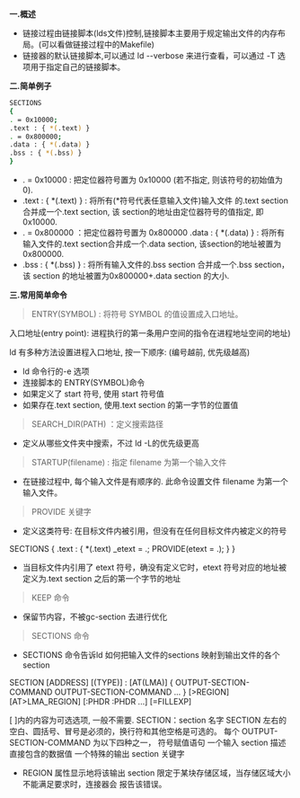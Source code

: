 **一.概述**

- 链接过程由链接脚本(lds文件)控制,链接脚本主要用于规定输出文件的内存布局。(可以看做链接过程中的Makefile)
- 链接器的默认链接脚本,可以通过 ld --verbose 来进行查看，可以通过  -T 选项用于指定自己的链接脚本。

**二.简单例子**

```bash
SECTIONS
{
. = 0x10000;
.text : { *(.text) }
. = 0x800000;
.data : { *(.data) }
.bss : { *(.bss) }
}
```
- . = 0x10000 : 把定位器符号置为 0x10000 (若不指定, 则该符号的初始值为 0).
- .text : { *(.text) } : 将所有(*符号代表任意输入文件)输入文件  的.text section 合并成一个.text section, 该 section的地址由定位器符号的值指定, 即 0x10000.
- . = 0x800000 ：把定位器符号置为 0x800000
.data : { *(.data) } : 将所有输入文件的.text section合并成一个.data section, 该section的地址被置为0x800000.
- .bss : { *(.bss) } : 将所有输入文件的.bss section 合并成一个.bss section，该 section 的地址被置为0x800000+.data section 的大小.

**三.常用简单命令**

>ENTRY(SYMBOL) : 将符号 SYMBOL 的值设置成入口地址。

 入口地址(entry point): 进程执行的第一条用户空间的指令在进程地址空间的地址)

ld 有多种方法设置进程入口地址, 按一下顺序: (编号越前, 优先级越高)

 - ld 命令行的-e 选项
 - 连接脚本的 ENTRY(SYMBOL)命令
 - 如果定义了 start 符号, 使用 start 符号值
-  如果存在.text section, 使用.text section 的第一字节的位置值

 > SEARCH_DIR(PATH) ：定义搜索路径

- 定义从哪些文件夹中搜索，不过 ld -L的优先级更高

>STARTUP(filename) : 指定 filename 为第一个输入文件

- 在链接过程中, 每个输入文件是有顺序的. 此命令设置文件 filename 为第一个输入文件。

>PROVIDE 关键字
- 定义这类符号: 在目标文件内被引用，但没有在任何目标文件内被定义的符号

SECTIONS
{
.text :
{
*(.text)
_etext = .;
PROVIDE(etext = .);
}
}

- 当目标文件内引用了 etext 符号，确没有定义它时，etext 符号对应的地址被定义为.text section 之后的第一个字节的地址

> KEEP 命令

- 保留节内容，不被gc-section 去进行优化

>SECTIONS 命令

- SECTIONS 命令告诉ld 如何把输入文件的sections 映射到输出文件的各个section

SECTION [ADDRESS] [(TYPE)] : [AT(LMA)]
{
OUTPUT-SECTION-COMMAND
OUTPUT-SECTION-COMMAND
...
} [>REGION] [AT>LMA_REGION] [:PHDR :PHDR ...] [=FILLEXP]

[ ]内的内容为可选选项, 一般不需要.
SECTION：section 名字
SECTION 左右的空白、圆括号、冒号是必须的，换行符和其他空格是可选的。
每个 OUTPUT-SECTION-COMMAND 为以下四种之一，
符号赋值语句
一个输入 section 描述
直接包含的数据值
一个特殊的输出 section 关键字

-  REGION 属性显示地将该输出 section 限定于某块存储区域，当存储区域大小不能满足要求时，连接器会
报告该错误。